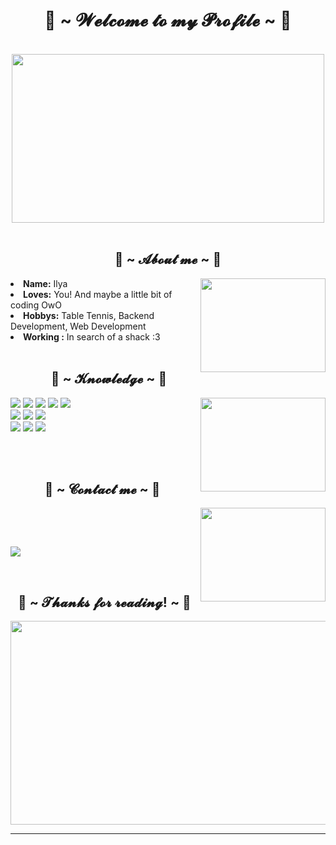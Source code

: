 <body>
    <h1 align="center">💖 ~ 𝓦𝓮𝓵𝓬𝓸𝓶𝓮 𝓽𝓸 𝓶𝔂 𝓟𝓻𝓸𝓯𝓲𝓵𝓮 ~ 💖</h1>
    <br>
    <div align="center">
        <img src="https://c.tenor.com/5QR79Xb9guMAAAAC/cute-food.gif" width="500px" height="270px">
    </div>
    <br>
    <div>
        <h2 align="center"> 🦊 ~ 𝓐𝓫𝓸𝓾𝓽 𝓶𝓮 ~ 🦊 </h2>
        <img src="https://c.tenor.com/wDDY2RNqRGEAAAAC/anime.gif"
            align="right" width="200px" height="150px">
        <li>
            <b>Name:</b> Ilya</li>
        <li>
            <b>Loves:</b> You! And maybe a little bit of coding OwO
        </li>
        <li>
            <b>Hobbys:</b> Table Tennis, Backend Development, Web Development
        </li>
        <li>
            <b>Working :</b> In search of a shack :3
        </li>
        <br>
    </div>
    <div>
        <h2 align="left">             📇 ~ 𝓚𝓷𝓸𝔀𝓵𝓮𝓭𝓰𝓮 ~ 📇</h2>
        <p>
            <img src="https://c.tenor.com/pbZqKIX54dUAAAAC/cute-anime.gif" align="right" width="200px" height="150px>
    </div>
    <div>
        <p align="center">
            <img src="https://img.shields.io/badge/html5%20-%23E34F26.svg?&style=for-the-badge&logo=html5&logoColor=white"/>
            <img src="https://img.shields.io/badge/css3%20-%231572B6.svg?&style=for-the-badge&logo=css3&logoColor=white"/>
            <img src="https://img.shields.io/badge/Python-14354C?style=for-the-badge&logo=python&logoColor=white"/>
            <img src="https://img.shields.io/badge/Django-092E20?style=for-the-badge&logo=django&logoColor=white"/>
            <img src="https://img.shields.io/badge/C-00599C?style=for-the-badge&logo=c&logoColor=white"/>
            <br>
            <img src="https://img.shields.io/badge/C%2B%2B-00599C?style=for-the-badge&logo=c%2B%2B&logoColor=white"/>
            <img src="https://img.shields.io/badge/node.js%20-%2343853D.svg?&style=for-the-badge&logo=node.js&logoColor=white"/>
            <img src="https://img.shields.io/badge/javascript%20-%23323330.svg?&style=for-the-badge&logo=javascript&logoColor=%23F7DF1E"/>
            <br>
                 <img src="https://img.shields.io/badge/PostgreSQL-316192?style=for-the-badge&logo=postgresql&logoColor=white"/>
                 <img src="https://img.shields.io/badge/Heroku-430098?style=for-the-badge&logo=heroku&logoColor=white"/>
                 <img src="https://img.shields.io/badge/git%20-%23F05033.svg?&style=for-the-badge&logo=git&logoColor=white"/>
            <br><br>
        </p>
        <br>
        <h2>           📝 ~ 𝓒𝓸𝓷𝓽𝓪𝓬𝓽 𝓶𝓮 ~ 📝</h2>
        <img src="https://c.tenor.com/rdT5jnGym1YAAAAC/pokemon-kittie.gif" align="right" width="200px" height="150px">
        <br>
        <p align="center"> <br>
            </p>
                <p align="left">
                    <a href="https://t.me/untouchabl3pineapple" target="_blank"><img
                            src="https://img.shields.io/badge/Telegram-2CA5E0?style=for-the-badge&logo=telegram&logoColor=white" /></a>
                </p>
    </div>
    <br>
    <div>
        <h2 align="center">💖 ~ 𝓣𝓱𝓪𝓷𝓴𝓼 𝓯𝓸𝓻 𝓻𝓮𝓪𝓭𝓲𝓷𝓰! ~ 💖</h2>
        <div align="center">
            <img src="https://c.tenor.com/ZINgFAwKh1QAAAAC/anime-love.gif" width="580px" height="326px">
        </div>
        <hr>
    </div>
    </div>
</body>